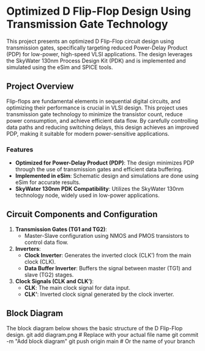 # Optimized D Flip-Flop Design Using Transmission Gate Technology

This project presents an optimized D Flip-Flop circuit design using transmission gates, specifically targeting reduced Power-Delay Product (PDP) for low-power, high-speed VLSI applications. The design leverages the SkyWater 130nm Process Design Kit (PDK) and is implemented and simulated using the eSim and SPICE tools.

## Project Overview

Flip-flops are fundamental elements in sequential digital circuits, and optimizing their performance is crucial in VLSI design. This project uses transmission gate technology to minimize the transistor count, reduce power consumption, and achieve efficient data flow. By carefully controlling data paths and reducing switching delays, this design achieves an improved PDP, making it suitable for modern power-sensitive applications.

### Features
- **Optimized for Power-Delay Product (PDP)**: The design minimizes PDP through the use of transmission gates and efficient data buffering.
- **Implemented in eSim**: Schematic design and simulations are done using eSim for accurate results.
- **SkyWater 130nm PDK Compatibility**: Utilizes the SkyWater 130nm technology node, widely used in low-power applications.

## Circuit Components and Configuration

1. **Transmission Gates (TG1 and TG2)**:
   - Master-Slave configuration using NMOS and PMOS transistors to control data flow.
2. **Inverters**:
   - **Clock Inverter**: Generates the inverted clock (CLK’) from the main clock (CLK).
   - **Data Buffer Inverter**: Buffers the signal between master (TG1) and slave (TG2) stages.
3. **Clock Signals (CLK and CLK’)**:
   - **CLK**: The main clock signal for data input.
   - **CLK’**: Inverted clock signal generated by the clock inverter.

## Block Diagram

The block diagram below shows the basic structure of the D Flip-Flop design.
git add diagram.png  # Replace with your actual file name
git commit -m "Add block diagram"
git push origin main  # Or the name of your branch


